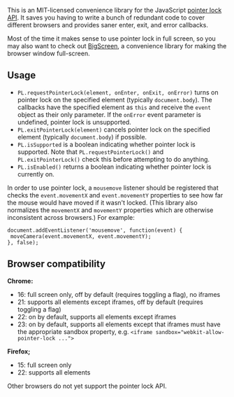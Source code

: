 This is an MIT-licensed convenience library for the JavaScript
[pointer lock API](https://developer.mozilla.org/en-US/docs/WebAPI/Pointer_Lock).
It saves you having to write a bunch of redundant code to cover different
browsers and provides saner enter, exit, and error callbacks.

Most of the time it makes sense to use pointer lock in full screen, so you may
also want to check out [BigScreen](https://github.com/bdougherty/BigScreen), a
convenience library for making the browser window full-screen.

## Usage

 - `PL.requestPointerLock(element, onEnter, onExit, onError)` turns on
   pointer lock on the specified element (typically `document.body`). The
   callbacks have the specified element as `this` and receive the `event`
   object as their only parameter. If the `onError` event parameter is
   undefined, pointer lock is unsupported.
 - `PL.exitPointerLock(element)` cancels pointer lock on the specified element
   (typically `document.body`) if possible.
 - `PL.isSupported` is a boolean indicating whether pointer lock is supported.
   Note that `PL.requestPointerLock()` and `PL.exitPointerLock()` check this
   before attempting to do anything.
 - `PL.isEnabled()` returns a boolean indicating whether pointer lock is
   currently on.

In order to use pointer lock, a `mousemove` listener should be registered that
checks the `event.movementX` and `event.movementY` properties to see how far
the mouse would have moved if it wasn't locked. (This library also normalizes
the `movementX` and `movementY` properties which are otherwise inconsistent
across browsers.) For example:

    document.addEventListener('mousemove', function(event) {
     moveCamera(event.movementX, event.movementY);
    }, false);

## Browser compatibility

**Chrome:**
 - 16: full screen only, off by default (requires toggling a flag), no iframes
 - 21: supports all elements except iframes, off by default (requires toggling a flag)
 - 22: on by default, supports all elements except iframes
 - 23: on by default, supports all elements except that iframes must have the
   appropriate sandbox property, e.g.
   `<iframe sandbox="webkit-allow-pointer-lock ...">`

**Firefox;**
 - 15: full screen only
 - 22: supports all elements

Other browsers do not yet support the pointer lock API.